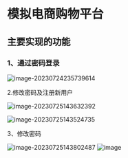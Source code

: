 # 模拟电商购物平台
## 主要实现的功能

### 1、通过密码登录



![image-20230724235739614](./ShoppingPages/shopping/src/assets/image-20230724235739614.png)

2.修改密码及注册新用户

![image-20230725143632392](./ShoppingPages/shopping/src/assets/image-20230725143632392.png)

![image-20230725143524735](./ShoppingPages/shopping/src/assets/image-20230725143524735.png)

3、修改密码

![image-20230725143802487](./ShoppingPages/shopping/src/assets/image-20230725143802487.png)
![image](https://github.com/Plout-hu/Shopping/assets/96678139/dce7b51d-a1a7-4518-9b06-ef4535d63947)
